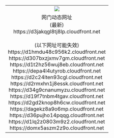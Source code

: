 ﻿<table>
  <tr></tr>
  <tr><td colspan=2 align=center><img src="https://d3jakqgl8tj8lp.cloudfront.net/Up/oGate.jpg" /></td></tr>
  <tr><td colspan=2 align=center>网门动态网址<br/>(最新)
<br>https://d3jakqgl8tj8lp.cloudfront.net
<br/><br/>(以下网址可能失效)
<br>https://d1hmdu48c956k2.cloudfront.net
<br>https://d307bxzjxmv7gm.cloudfront.net
<br>https://d1t2hz56wuj8eb.cloudfront.net
<br>https://depa4l4utyrob.cloudfront.net
<br>https://d2c24lten93cgl.cloudfront.net
<br>https://d2rmxhn1j8essk.cloudfront.net
<br>https://d34g9cnanumyzu.cloudfront.net
<br>https://d19f7tnbm4tgav.cloudfront.net
<br>https://d2gd2knop8h6cw.cloudfront.net
<br>https://dagekz8a9o6mp.cloudfront.net
<br>https://d36pujho14pqqg.cloudfront.net
<br>https://d1lq2z0803m9z2.cloudfront.net
<br>https://domx5aszm2z9o.cloudfront.net
    </td>
  </tr>
</table>

